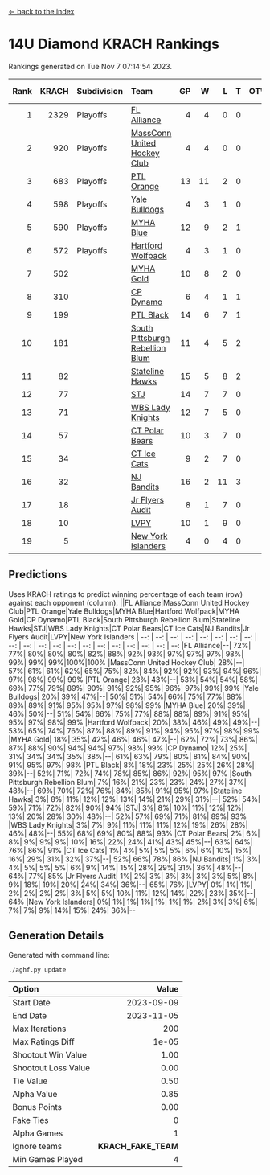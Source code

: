 [<- back to the index](readme.md)
# 14U Diamond KRACH Rankings
Rankings generated on Tue Nov  7 07:14:54 2023.

Rank|KRACH|Subdivision|Team|GP|W|L|T|OTW|OTL|SoS|Exp Wins|Win Diff
---:|---:|:---|:---|---:|---:|---:|---:|---:|---:|---:|---:|---:
1|2329|Playoffs|[FL Alliance](https://gamesheetstats.com/seasons/3663/teams/156905/schedule)|4|4|0|0|0|0|74|4.8|-0.0
2|920|Playoffs|[MassConn United Hockey Club](https://gamesheetstats.com/seasons/3663/teams/140810/schedule)|4|4|0|0|0|0|29|4.8|-0.0
3|683|Playoffs|[PTL Orange](https://gamesheetstats.com/seasons/3663/teams/140821/schedule)|13|11|2|0|1|0|160|11.9|0.0
4|598|Playoffs|[Yale Bulldogs](https://gamesheetstats.com/seasons/3663/teams/156906/schedule)|4|3|1|0|0|0|258|3.9|0.0
5|590|Playoffs|[MYHA Blue](https://gamesheetstats.com/seasons/3663/teams/140816/schedule)|12|9|2|1|1|0|173|10.4|0.0
6|572|Playoffs|[Hartford Wolfpack](https://gamesheetstats.com/seasons/3663/teams/140814/schedule)|4|3|1|0|0|1|213|3.9|0.0
7|502||[MYHA Gold](https://gamesheetstats.com/seasons/3663/teams/140824/schedule)|10|8|2|0|0|0|202|8.9|0.0
8|310||[CP Dynamo](https://gamesheetstats.com/seasons/3663/teams/140823/schedule)|6|4|1|1|0|0|150|5.4|0.0
9|199||[PTL Black](https://gamesheetstats.com/seasons/3663/teams/140815/schedule)|14|6|7|1|0|0|672|7.3|-0.0
10|181||[South Pittsburgh Rebellion Blum](https://gamesheetstats.com/seasons/3663/teams/140812/schedule)|11|4|5|2|0|0|316|5.9|0.0
11|82||[Stateline Hawks](https://gamesheetstats.com/seasons/3663/teams/140813/schedule)|15|5|8|2|0|0|305|6.9|0.0
12|77||[STJ](https://gamesheetstats.com/seasons/3663/teams/140822/schedule)|14|7|7|0|0|0|209|7.9|0.0
13|71||[WBS Lady Knights](https://gamesheetstats.com/seasons/3663/teams/140825/schedule)|12|7|5|0|0|0|250|7.9|0.0
14|57||[CT Polar Bears](https://gamesheetstats.com/seasons/3663/teams/140818/schedule)|10|3|7|0|0|0|393|3.9|0.0
15|34||[CT Ice Cats](https://gamesheetstats.com/seasons/3663/teams/140826/schedule)|9|2|7|0|0|1|354|2.9|0.0
16|32||[NJ Bandits](https://gamesheetstats.com/seasons/3663/teams/140828/schedule)|16|2|11|3|0|0|373|4.4|0.0
17|18||[Jr Flyers Audit](https://gamesheetstats.com/seasons/3663/teams/140819/schedule)|8|1|7|0|0|0|237|1.9|0.0
18|10||[LVPY](https://gamesheetstats.com/seasons/3663/teams/140820/schedule)|10|1|9|0|0|0|198|1.9|0.0
19|5||[New York Islanders](https://gamesheetstats.com/seasons/3663/teams/140832/schedule)|4|0|4|0|0|0|133|0.9|0.0

## Predictions
Uses KRACH ratings to predict winning percentage of each team (row) against each opponent (column).
||FL Alliance|MassConn United Hockey Club|PTL Orange|Yale Bulldogs|MYHA Blue|Hartford Wolfpack|MYHA Gold|CP Dynamo|PTL Black|South Pittsburgh Rebellion Blum|Stateline Hawks|STJ|WBS Lady Knights|CT Polar Bears|CT Ice Cats|NJ Bandits|Jr Flyers Audit|LVPY|New York Islanders
| --: | --: | --: | --: | --: | --: | --: | --: | --: | --: | --: | --: | --: | --: | --: | --: | --: | --: | --: | --: 
|FL Alliance|--| 72%| 77%| 80%| 80%| 80%| 82%| 88%| 92%| 93%| 97%| 97%| 97%| 98%| 99%| 99%| 99%|100%|100%
|MassConn United Hockey Club| 28%|--| 57%| 61%| 61%| 62%| 65%| 75%| 82%| 84%| 92%| 92%| 93%| 94%| 96%| 97%| 98%| 99%| 99%
|PTL Orange| 23%| 43%|--| 53%| 54%| 54%| 58%| 69%| 77%| 79%| 89%| 90%| 91%| 92%| 95%| 96%| 97%| 99%| 99%
|Yale Bulldogs| 20%| 39%| 47%|--| 50%| 51%| 54%| 66%| 75%| 77%| 88%| 89%| 89%| 91%| 95%| 95%| 97%| 98%| 99%
|MYHA Blue| 20%| 39%| 46%| 50%|--| 51%| 54%| 66%| 75%| 77%| 88%| 88%| 89%| 91%| 95%| 95%| 97%| 98%| 99%
|Hartford Wolfpack| 20%| 38%| 46%| 49%| 49%|--| 53%| 65%| 74%| 76%| 87%| 88%| 89%| 91%| 94%| 95%| 97%| 98%| 99%
|MYHA Gold| 18%| 35%| 42%| 46%| 46%| 47%|--| 62%| 72%| 73%| 86%| 87%| 88%| 90%| 94%| 94%| 97%| 98%| 99%
|CP Dynamo| 12%| 25%| 31%| 34%| 34%| 35%| 38%|--| 61%| 63%| 79%| 80%| 81%| 84%| 90%| 91%| 95%| 97%| 98%
|PTL Black|  8%| 18%| 23%| 25%| 25%| 26%| 28%| 39%|--| 52%| 71%| 72%| 74%| 78%| 85%| 86%| 92%| 95%| 97%
|South Pittsburgh Rebellion Blum|  7%| 16%| 21%| 23%| 23%| 24%| 27%| 37%| 48%|--| 69%| 70%| 72%| 76%| 84%| 85%| 91%| 95%| 97%
|Stateline Hawks|  3%|  8%| 11%| 12%| 12%| 13%| 14%| 21%| 29%| 31%|--| 52%| 54%| 59%| 71%| 72%| 82%| 90%| 94%
|STJ|  3%|  8%| 10%| 11%| 12%| 12%| 13%| 20%| 28%| 30%| 48%|--| 52%| 57%| 69%| 71%| 81%| 89%| 93%
|WBS Lady Knights|  3%|  7%|  9%| 11%| 11%| 11%| 12%| 19%| 26%| 28%| 46%| 48%|--| 55%| 68%| 69%| 80%| 88%| 93%
|CT Polar Bears|  2%|  6%|  8%|  9%|  9%|  9%| 10%| 16%| 22%| 24%| 41%| 43%| 45%|--| 63%| 64%| 76%| 86%| 91%
|CT Ice Cats|  1%|  4%|  5%|  5%|  5%|  6%|  6%| 10%| 15%| 16%| 29%| 31%| 32%| 37%|--| 52%| 66%| 78%| 86%
|NJ Bandits|  1%|  3%|  4%|  5%|  5%|  5%|  6%|  9%| 14%| 15%| 28%| 29%| 31%| 36%| 48%|--| 64%| 77%| 85%
|Jr Flyers Audit|  1%|  2%|  3%|  3%|  3%|  3%|  3%|  5%|  8%|  9%| 18%| 19%| 20%| 24%| 34%| 36%|--| 65%| 76%
|LVPY|  0%|  1%|  1%|  2%|  2%|  2%|  2%|  3%|  5%|  5%| 10%| 11%| 12%| 14%| 22%| 23%| 35%|--| 64%
|New York Islanders|  0%|  1%|  1%|  1%|  1%|  1%|  1%|  2%|  3%|  3%|  6%|  7%|  7%|  9%| 14%| 15%| 24%| 36%|--

## Generation Details

Generated with command line:
```
./aghf.py update
```

| Option | Value |
| :----- | ----: |
| Start Date | 2023-09-09 |
| End Date | 2023-11-05 |
| Max Iterations | 200 |
| Max Ratings Diff | 1e-05 |
| Shootout Win Value | 1.00 |
| Shootout Loss Value | 0.00 |
| Tie Value | 0.50 |
| Alpha Value | 0.85 |
| Bonus Points | 0.00 |
| Fake Ties | 0 |
| Alpha Games | 1 |
| Ignore teams | __KRACH_FAKE_TEAM__ |
| Min Games Played | 4 |

